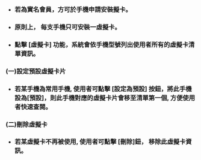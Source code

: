 * ### 若為實名會員，方可於手機申請安裝擬卡。
* ### 原則上， 每支手機只可安裝一虛擬卡。
* ### 點擊 \[虛擬卡\] 功能，系統會依手機型號列出使用者所有的虛擬卡清單資訊。

### \(一\)設定預設虛擬卡片

* ### 若某手機為常用手機, 使用者可點擊 \[設定為預設\] 按鈕，將此手機設為\[預設\]，則此手機對應的虛擬卡片會移至清單第一個, 方便使用者快速查閱。



### \(二\)刪除虛擬卡

* ###  若某虛擬卡不再被使用, 使用者可點擊 \[刪除\]鈕， 移除此虛擬卡資訊。

### 



